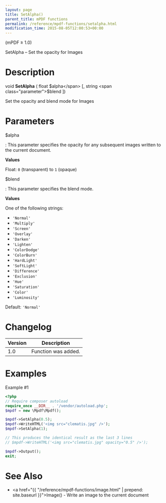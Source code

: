 ```yaml
---
layout: page
title: SetAlpha()
parent_title: mPDF functions
permalink: /reference/mpdf-functions/setalpha.html
modification_time: 2015-08-05T12:00:53+00:00
---
```


(mPDF &ge; 1.0)

SetAlpha – Set the opacity for Images

# Description

void **SetAlpha** ( float <span class="parameter">$alpha</span> [, string <span class="parameter">$blend</span> ])

Set the opacity and blend mode for Images

# Parameters

<span class="parameter">$alpha</span>

: This parameter specifies the opacity for any subsequent images written to the current document.

  **Values**

  Float: `0` (transparent) to `1` (opaque)

<span class="parameter">$blend</span>

: This parameter specifies the blend mode.

  **Values**

  One of the following strings:

  * `'Normal'`
  * `'Multiply'`
  * `'Screen'`
  * `'Overlay'`
  * `'Darken'`
  * `'Lighten'`
  * `'ColorDodge'`
  * `'ColorBurn'`
  * `'HardLight'`
  * `'SoftLight'`
  * `'Difference'`
  * `'Exclusion'`
  * `'Hue'`
  * `'Saturation'`
  * `'Color'`
  * `'Luminosity'`

  Default: `'Normal'`

# Changelog

<table class="table">
<thead>
<tr>
    <th>Version</th>
    <th>Description</th>
</tr>
</thead>
<tbody>
<tr>
    <td>1.0</td>
    <td>Function was added.</td>
</tr>
</tbody>
</table>

# Examples

Example #1

```php
<?php
// Require composer autoload
require_once __DIR__ . '/vendor/autoload.php';
$mpdf = new \Mpdf\Mpdf();

$mpdf->SetAlpha(0.5);
$mpdf->WriteHTML('<img src="clematis.jpg" />');
$mpdf->SetAlpha(1);

// This produces the identical result as the last 3 lines
// $mpdf->WriteHTML('<img src="clematis.jpg" opacity="0.5" />');

$mpdf->Output();
exit;

```

# See Also

* <a href="{{ "/reference/mpdf-functions/image.html" | prepend: site.baseurl }}">Image()</a> - Write an image to the current document

